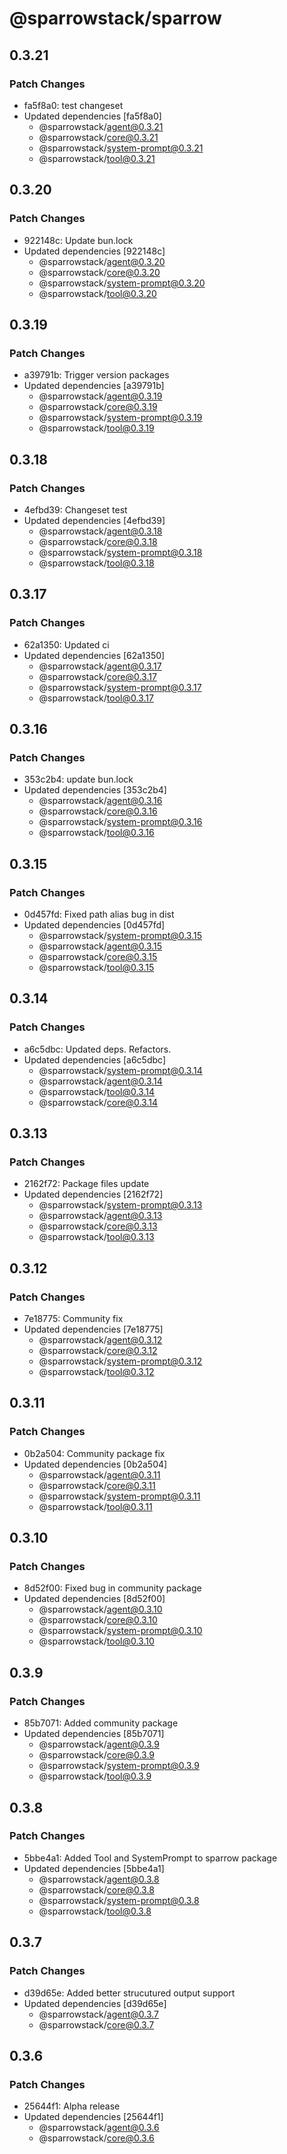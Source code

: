 # @sparrowstack/sparrow

## 0.3.21

### Patch Changes

- fa5f8a0: test changeset
- Updated dependencies [fa5f8a0]
    - @sparrowstack/agent@0.3.21
    - @sparrowstack/core@0.3.21
    - @sparrowstack/system-prompt@0.3.21
    - @sparrowstack/tool@0.3.21

## 0.3.20

### Patch Changes

- 922148c: Update bun.lock
- Updated dependencies [922148c]
    - @sparrowstack/agent@0.3.20
    - @sparrowstack/core@0.3.20
    - @sparrowstack/system-prompt@0.3.20
    - @sparrowstack/tool@0.3.20

## 0.3.19

### Patch Changes

- a39791b: Trigger version packages
- Updated dependencies [a39791b]
    - @sparrowstack/agent@0.3.19
    - @sparrowstack/core@0.3.19
    - @sparrowstack/system-prompt@0.3.19
    - @sparrowstack/tool@0.3.19

## 0.3.18

### Patch Changes

- 4efbd39: Changeset test
- Updated dependencies [4efbd39]
    - @sparrowstack/agent@0.3.18
    - @sparrowstack/core@0.3.18
    - @sparrowstack/system-prompt@0.3.18
    - @sparrowstack/tool@0.3.18

## 0.3.17

### Patch Changes

- 62a1350: Updated ci
- Updated dependencies [62a1350]
    - @sparrowstack/agent@0.3.17
    - @sparrowstack/core@0.3.17
    - @sparrowstack/system-prompt@0.3.17
    - @sparrowstack/tool@0.3.17

## 0.3.16

### Patch Changes

- 353c2b4: update bun.lock
- Updated dependencies [353c2b4]
    - @sparrowstack/agent@0.3.16
    - @sparrowstack/core@0.3.16
    - @sparrowstack/system-prompt@0.3.16
    - @sparrowstack/tool@0.3.16

## 0.3.15

### Patch Changes

- 0d457fd: Fixed path alias bug in dist
- Updated dependencies [0d457fd]
    - @sparrowstack/system-prompt@0.3.15
    - @sparrowstack/agent@0.3.15
    - @sparrowstack/core@0.3.15
    - @sparrowstack/tool@0.3.15

## 0.3.14

### Patch Changes

- a6c5dbc: Updated deps. Refactors.
- Updated dependencies [a6c5dbc]
    - @sparrowstack/system-prompt@0.3.14
    - @sparrowstack/agent@0.3.14
    - @sparrowstack/tool@0.3.14
    - @sparrowstack/core@0.3.14

## 0.3.13

### Patch Changes

- 2162f72: Package files update
- Updated dependencies [2162f72]
    - @sparrowstack/system-prompt@0.3.13
    - @sparrowstack/agent@0.3.13
    - @sparrowstack/core@0.3.13
    - @sparrowstack/tool@0.3.13

## 0.3.12

### Patch Changes

- 7e18775: Community fix
- Updated dependencies [7e18775]
    - @sparrowstack/agent@0.3.12
    - @sparrowstack/core@0.3.12
    - @sparrowstack/system-prompt@0.3.12
    - @sparrowstack/tool@0.3.12

## 0.3.11

### Patch Changes

- 0b2a504: Community package fix
- Updated dependencies [0b2a504]
    - @sparrowstack/agent@0.3.11
    - @sparrowstack/core@0.3.11
    - @sparrowstack/system-prompt@0.3.11
    - @sparrowstack/tool@0.3.11

## 0.3.10

### Patch Changes

- 8d52f00: Fixed bug in community package
- Updated dependencies [8d52f00]
    - @sparrowstack/agent@0.3.10
    - @sparrowstack/core@0.3.10
    - @sparrowstack/system-prompt@0.3.10
    - @sparrowstack/tool@0.3.10

## 0.3.9

### Patch Changes

- 85b7071: Added community package
- Updated dependencies [85b7071]
    - @sparrowstack/agent@0.3.9
    - @sparrowstack/core@0.3.9
    - @sparrowstack/system-prompt@0.3.9
    - @sparrowstack/tool@0.3.9

## 0.3.8

### Patch Changes

- 5bbe4a1: Added Tool and SystemPrompt to sparrow package
- Updated dependencies [5bbe4a1]
    - @sparrowstack/agent@0.3.8
    - @sparrowstack/core@0.3.8
    - @sparrowstack/system-prompt@0.3.8
    - @sparrowstack/tool@0.3.8

## 0.3.7

### Patch Changes

- d39d65e: Added better strucutured output support
- Updated dependencies [d39d65e]
    - @sparrowstack/agent@0.3.7
    - @sparrowstack/core@0.3.7

## 0.3.6

### Patch Changes

- 25644f1: Alpha release
- Updated dependencies [25644f1]
    - @sparrowstack/agent@0.3.6
    - @sparrowstack/core@0.3.6
